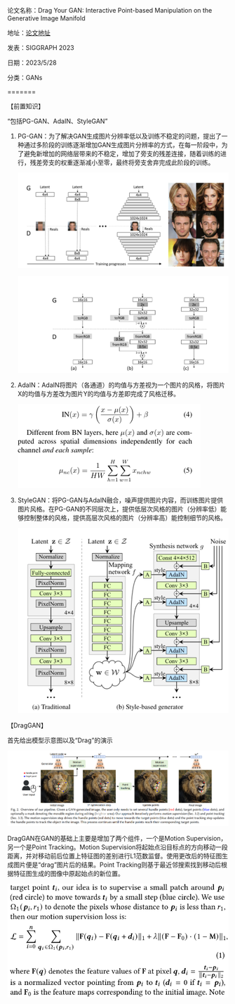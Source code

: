 论文名称：Drag Your GAN: Interactive Point-based Manipulation on the Generative Image Manifold

地址：[论文地址](https://arxiv.org/abs/2305.10973)

发表：SIGGRAPH 2023

日期：2023/5/28

分类：GANs

=======

【前置知识】

“包括PG-GAN、AdaIN、StyleGAN”

1. PG-GAN：为了解决GAN生成图片分辨率低以及训练不稳定的问题，提出了一种通过多阶段的训练逐渐增加GAN生成图片分辨率的方式，在每一阶段中，为了避免新增加的网络层带来的不稳定，增加了旁支的残差连接，随着训练的进行，残差旁支的权重逐渐减小至零，最终将旁支舍弃完成此阶段的训练。

   ![多阶段多层次](../img/PG-GAN1.PNG)

   ![使用残差旁支稳定训练](../img/PG-GAN2.PNG)

2. AdaIN：AdaIN将图片（各通道）的均值与方差视为一个图片的风格，将图片X的均值与方差改为图片Y的均值与方差即完成了风格迁移。

   ![AdaIN风格迁移公式](../img/AdaIN.png)

3. StyleGAN：将PG-GAN与AdaIN融合，噪声提供图片内容，而训练图片提供图片风格。在PG-GAN的不同层次上，提供低层次风格的图片（分辨率低）能够控制整体的风格，提供高层次风格的图片（分辨率高）能控制细节的风格。

   ![StyleGAN模型结构图](../img/StyleGAN.png)

【DragGAN】

首先给出模型示意图以及“Drag”的演示

![DragGAN示意图](../img/DragGAN1.png)

DragGAN在GAN的基础上主要是增加了两个组件，一个是Motion Supervision，另一个是Point Tracking。Motion Supervision将起始点沿目标点的方向移动一段距离，并对移动前后位置上特征图的差别进行L1范数监督。使用更改后的特征图生成图片便是“drag”图片后的结果。Point Tracking则基于最近邻搜索找到移动后根据特征图生成的图像中原起始点的新位置。

![Motion Supervision监督函数](../img/DragGAN2.png)
